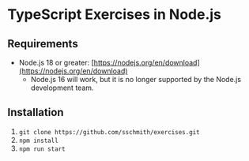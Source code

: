 # TypeScript Exercises in Node.js
## Requirements
* Node.js 18 or greater: [https://nodejs.org/en/download](https://nodejs.org/en/download)
   * Node.js 16 will work, but it is no longer supported by the Node.js development team.
## Installation
1. `git clone https://github.com/sschmith/exercises.git`
2. `npm install`
3. `npm run start`
